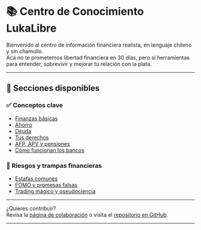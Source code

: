 # 📚 Centro de Conocimiento LukaLibre

Bienvenido al centro de información financiera realista, en lenguaje chileno y sin chamullo.  
Acá no te prometemos libertad financiera en 30 días, pero sí herramientas para entender, sobrevivir y mejorar tu relación con la plata.

---

## 🧠 Secciones disponibles

### ✅ Conceptos clave
- [Finanzas básicas](conceptos/finanzas_basicas/index.md)
- [Ahorro](conceptos/ahorro/index.md)
- [Deuda](conceptos/deuda/index.md)
- [Tus derechos](conceptos/derechos/index.md)
- [AFP, APV y pensiones](conceptos/afp_apv/index.md)
- [Cómo funcionan los bancos](conceptos/bancos/index.md)

### 🛑 Riesgos y trampas financieras
- [Estafas comunes](conceptos/estafas/index.md)
- [FOMO y promesas falsas](conceptos/fomo/index.md)
- [Trading mágico y pseudociencia](conceptos/trading_magico/index.md)

---

¿Quieres contribuir?  
Revisa la [página de colaboración](../contribuir.html) o visita el [repositorio en GitHub](https://github.com/tuusuario/lukalibre).

---
